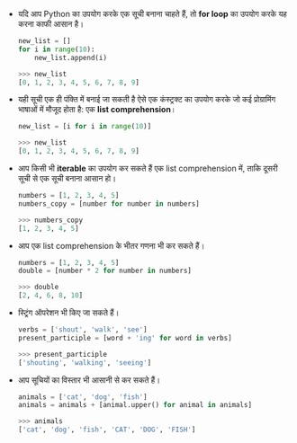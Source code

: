 - यदि आप Python का उपयोग करके एक सूची बनाना चाहते हैं, तो **for loop** का उपयोग करके यह करना काफी आसान है।

    ```python
    new_list = []
    for i in range(10):
        new_list.append(i)
    ```

    ```python
    >>> new_list
    [0, 1, 2, 3, 4, 5, 6, 7, 8, 9]
    ```


- यही सूची एक ही पंक्ति में बनाई जा सकती है ऐसे एक कंस्ट्रक्ट का उपयोग करके जो कई प्रोग्रामिंग भाषाओं में मौजूद होता है: एक **list comprehension**।

    ```python
    new_list = [i for i in range(10)]
    ```

    ```python
    >>> new_list
    [0, 1, 2, 3, 4, 5, 6, 7, 8, 9]
    ```
- आप किसी भी **iterable** का उपयोग कर सकते हैं एक list comprehension में, ताकि दूसरी सूची से एक सूची बनाना आसान हो।

    ```python
    numbers = [1, 2, 3, 4, 5]
    numbers_copy = [number for number in numbers]
    ```

    ```python
    >>> numbers_copy
    [1, 2, 3, 4, 5]
    ```

- आप एक list comprehension के भीतर गणना भी कर सकते हैं।

    ```python
    numbers = [1, 2, 3, 4, 5]
    double = [number * 2 for number in numbers]
    ```

    ```python
    >>> double
    [2, 4, 6, 8, 10]
    ```

- स्ट्रिंग ऑपरेशन भी किए जा सकते हैं।

    ```python
    verbs = ['shout', 'walk', 'see']
    present_participle = [word + 'ing' for word in verbs]
    ```

    ```python
    >>> present_participle
    ['shouting', 'walking', 'seeing']
    ```

- आप सूचियों का विस्तार भी आसानी से कर सकते हैं।

    ```python
    animals = ['cat', 'dog', 'fish']
    animals = animals + [animal.upper() for animal in animals]
    ```

    ```python
    >>> animals
    ['cat', 'dog', 'fish', 'CAT', 'DOG', 'FISH']    
    ```
	
